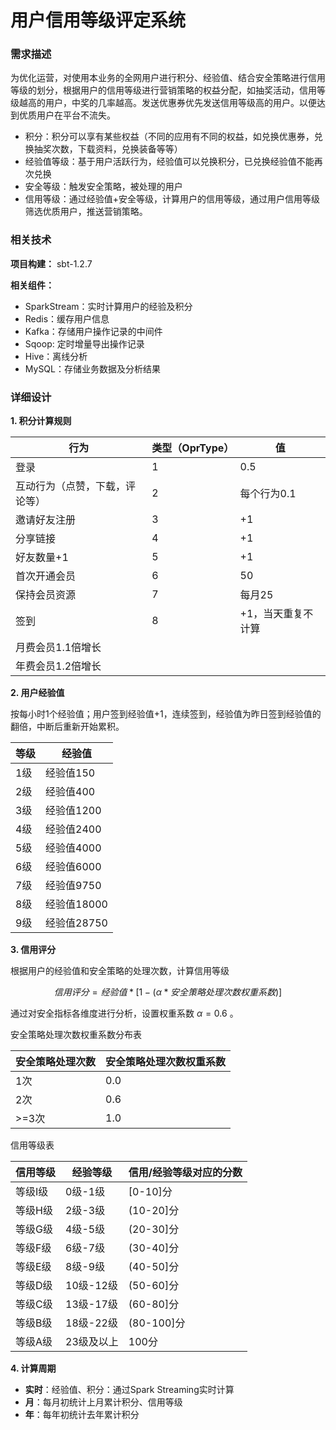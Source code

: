 # 用户信用等级评定系统

### 需求描述

为优化运营，对使用本业务的全网用户进行积分、经验值、结合安全策略进行信用等级的划分，根据用户的信用等级进行营销策略的权益分配，如抽奖活动，信用等级越高的用户，中奖的几率越高。发送优惠券优先发送信用等级高的用户。以便达到优质用户在平台不流失。

* 积分：积分可以享有某些权益（不同的应用有不同的权益，如兑换优惠券，兑换抽奖次数，下载资料，兑换装备等等）
* 经验值等级：基于用户活跃行为，经验值可以兑换积分，已兑换经验值不能再次兑换
* 安全等级：触发安全策略，被处理的用户
* 信用等级：通过经验值+安全等级，计算用户的信用等级，通过用户信用等级筛选优质用户，推送营销策略。



### 相关技术

**项目构建：** sbt-1.2.7

**相关组件：** 

* SparkStream：实时计算用户的经验及积分
* Redis：缓存用户信息
* Kafka：存储用户操作记录的中间件
* Sqoop: 定时增量导出操作记录
* Hive：离线分析
* MySQL：存储业务数据及分析结果



### 详细设计

**1. 积分计算规则**

| 行为                           | 类型（OprType） | 值                 |
| ------------------------------ | --------------- | ------------------ |
| 登录                           | 1               | 0.5                |
| 互动行为（点赞，下载，评论等） | 2               | 每个行为0.1        |
| 邀请好友注册                   | 3               | +1                 |
| 分享链接                       | 4               | +1                 |
| 好友数量+1                     | 5               | +1                 |
| 首次开通会员                   | 6               | 50                 |
| 保持会员资源                   | 7               | 每月25             |
| 签到                           | 8               | +1，当天重复不计算 |
| 月费会员1.1倍增长              |                 |                    |
| 年费会员1.2倍增长              |                 |                    |


**2. 用户经验值**

按每小时1个经验值；用户签到经验值+1，连续签到，经验值为昨日签到经验值的翻倍，中断后重新开始累积。

| 等级 | 经验值      |
| ---- | ----------- |
| 1级  | 经验值150   |
| 2级  | 经验值400   |
| 3级  | 经验值1200  |
| 4级  | 经验值2400  |
| 5级  | 经验值4000  |
| 6级  | 经验值6000  |
| 7级  | 经验值9750  |
| 8级  | 经验值18000 |
| 9级  | 经验值28750 |

**3. 信用评分**

根据用户的经验值和安全策略的处理次数，计算信用等级

$$ 信用评分 = 经验值 * [1 - (\alpha * 安全策略处理次数权重系数)] $$

通过对安全指标各维度进行分析，设置权重系数 $\alpha = 0.6$ 。



安全策略处理次数权重系数分布表

| 安全策略处理次数 | 安全策略处理次数权重系数 |
| ---------------- | ------------------------ |
| 1次              | 0.0                      |
| 2次              | 0.6                      |
| >=3次            | 1.0                      |

信用等级表

| **信用等级** | **经验等级** | **信用/经验等级对应的分数** |
| ------------ | ------------ | --------------------------- |
| 等级I级      | 0级-1级      | [0-10]分                    |
| 等级H级      | 2级-3级      | (10-20]分                   |
| 等级G级      | 4级-5级      | (20-30]分                   |
| 等级F级      | 6级-7级      | (30-40]分                   |
| 等级E级      | 8级-9级      | (40-50]分                   |
| 等级D级      | 10级-12级    | (50-60]分                   |
| 等级C级      | 13级-17级    | (60-80]分                   |
| 等级B级      | 18级-22级    | (80-100]分                  |
| 等级A级      | 23级及以上   | 100分                       |

**4. 计算周期**

* **实时**：经验值、积分：通过Spark Streaming实时计算
* **月**：每月初统计上月累计积分、信用等级
* **年**：每年初统计去年累计积分

